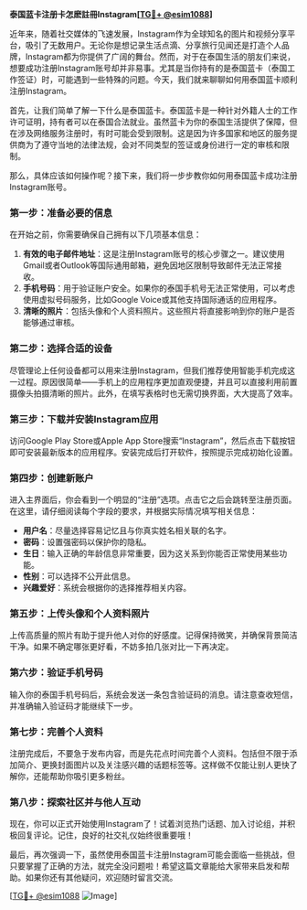 **泰国蓝卡注册卡怎麽註冊Instagram[[TG💪+ @esim1088](https://t.me/s/esim1088)]**

近年来，随着社交媒体的飞速发展，Instagram作为全球知名的图片和视频分享平台，吸引了无数用户。无论你是想记录生活点滴、分享旅行见闻还是打造个人品牌，Instagram都为你提供了广阔的舞台。然而，对于在泰国生活的朋友们来说，想要成功注册Instagram账号却并非易事。尤其是当你持有的是泰国蓝卡（泰国工作签证）时，可能遇到一些特殊的问题。今天，我们就来聊聊如何用泰国蓝卡顺利注册Instagram。

首先，让我们简单了解一下什么是泰国蓝卡。泰国蓝卡是一种针对外籍人士的工作许可证明，持有者可以在泰国合法就业。虽然蓝卡为你的泰国生活提供了保障，但在涉及网络服务注册时，有时可能会受到限制。这是因为许多国家和地区的服务提供商为了遵守当地的法律法规，会对不同类型的签证或身份进行一定的审核和限制。

那么，具体应该如何操作呢？接下来，我们将一步步教你如何用泰国蓝卡成功注册Instagram账号。

### 第一步：准备必要的信息

在开始之前，你需要确保自己拥有以下几项基本信息：

1. **有效的电子邮件地址**：这是注册Instagram账号的核心步骤之一。建议使用Gmail或者Outlook等国际通用邮箱，避免因地区限制导致邮件无法正常接收。
2. **手机号码**：用于验证账户安全。如果你的泰国手机号无法正常使用，可以考虑使用虚拟号码服务，比如Google Voice或其他支持国际通话的应用程序。
3. **清晰的照片**：包括头像和个人资料照片。这些照片将直接影响到你的账户是否能够通过审核。

### 第二步：选择合适的设备

尽管理论上任何设备都可以用来注册Instagram，但我们推荐使用智能手机完成这一过程。原因很简单——手机上的应用程序更加直观便捷，并且可以直接利用前置摄像头拍摄清晰的照片。此外，在填写表格时也无需切换界面，大大提高了效率。

### 第三步：下载并安装Instagram应用

访问Google Play Store或Apple App Store搜索“Instagram”，然后点击下载按钮即可安装最新版本的应用程序。安装完成后打开软件，按照提示完成初始化设置。

### 第四步：创建新账户

进入主界面后，你会看到一个明显的“注册”选项。点击它之后会跳转至注册页面。在这里，请仔细阅读每个字段的要求，并根据实际情况填写相关信息：

- **用户名**：尽量选择容易记忆且与你真实姓名相关联的名字。
- **密码**：设置强密码以保护你的隐私。
- **生日**：输入正确的年龄信息非常重要，因为这关系到你能否正常使用某些功能。
- **性别**：可以选择不公开此信息。
- **兴趣爱好**：系统会根据你的选择推荐相关内容。

### 第五步：上传头像和个人资料照片

上传高质量的照片有助于提升他人对你的好感度。记得保持微笑，并确保背景简洁干净。如果不确定哪张更好看，不妨多拍几张对比一下再决定。

### 第六步：验证手机号码

输入你的泰国手机号码后，系统会发送一条包含验证码的消息。请注意查收短信，并准确输入验证码才能继续下一步。

### 第七步：完善个人资料

注册完成后，不要急于发布内容，而是先花点时间完善个人资料。包括但不限于添加简介、更换封面图片以及关注感兴趣的话题标签等。这样做不仅能让别人更快了解你，还能帮助你吸引更多粉丝。

### 第八步：探索社区并与他人互动

现在，你可以正式开始使用Instagram了！试着浏览热门话题、加入讨论组，并积极回复评论。记住，良好的社交礼仪始终很重要哦！

最后，再次强调一下，虽然使用泰国蓝卡注册Instagram可能会面临一些挑战，但只要掌握了正确的方法，就完全没问题啦！希望这篇文章能给大家带来启发和帮助。如果你还有其他疑问，欢迎随时留言交流。

[[TG💪+ @esim1088](https://t.me/s/esim1088) ![Image](https://i.postimg.cc/4NQfJmqS/Snipaste-2025-05-13-00-14-12.png)]